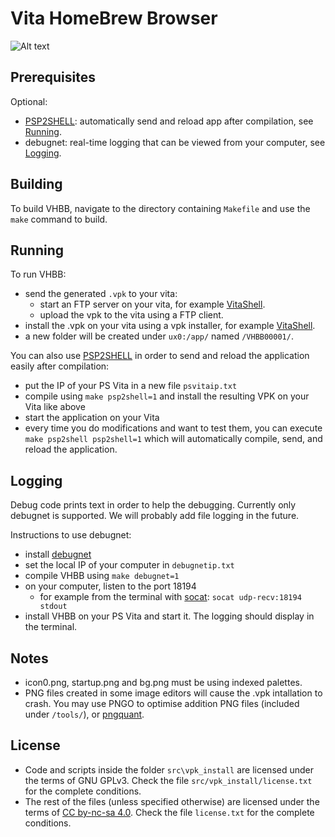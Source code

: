 # Vita HomeBrew Browser

![Alt text](http://www.playlight.com.au/vita/vhbb/info/icon.png "")

## Prerequisites

Optional:

- [PSP2SHELL](https://github.com/Cpasjuste/PSP2SHELL#readme): automatically send and reload app after compilation, see [Running](#Running).
- debugnet: real-time logging that can be viewed from your computer, see [Logging](#Logging).

## Building

To build VHBB, navigate to the directory containing `Makefile` and use the `make` command to build.

## Running

To run VHBB:

- send the generated `.vpk` to your vita:
	- start an FTP server on your vita, for example [VitaShell](https://github.com/TheOfficialFloW/VitaShell/releases).
	- upload the vpk to the vita using a FTP client.
- install the .vpk on your vita using a vpk installer, for example [VitaShell](https://github.com/TheOfficialFloW/VitaShell/releases).
- a new folder will be created under `ux0:/app/` named `/VHBB00001/`.

You can also use [PSP2SHELL](https://github.com/Cpasjuste/PSP2SHELL#readme) in order to send and reload the application easily after compilation:

- put the IP of your PS Vita in a new file `psvitaip.txt`
- compile using `make psp2shell=1` and install the resulting VPK on your Vita like above
- start the application on your Vita
- every time you do modifications and want to test them, you can execute `make psp2shell psp2shell=1` which will automatically compile, send, and reload the application.

## Logging

Debug code prints text in order to help the debugging. Currently only debugnet is supported. We will probably add file logging in the future.

Instructions to use debugnet:

- install [debugnet](https://github.com/psxdev/debugnet#readme)
- set the local IP of your computer in `debugnetip.txt`
- compile VHBB using `make debugnet=1`
- on your computer, listen to the port 18194
  - for example from the terminal with [socat](http://www.dest-unreach.org/socat/): `socat udp-recv:18194 stdout`
- install VHBB on your PS Vita and start it. The logging should display in the terminal.

## Notes

- icon0.png, startup.png and bg.png must be using indexed palettes.
- PNG files created in some image editors will cause the .vpk intallation to crash.
	You may use PNGO to optimise addition PNG files (included under `/tools/`),
	or [pngquant](https://pngquant.org/).

## License

- Code and scripts inside the folder `src\vpk_install` are licensed under the terms of GNU GPLv3. Check the file `src/vpk_install/license.txt` for the complete conditions.
- The rest of the files (unless specified otherwise) are licensed under the terms of [CC by-nc-sa 4.0](https://creativecommons.org/licenses/by-nc-sa/4.0/). Check the file `license.txt` for the complete conditions.
